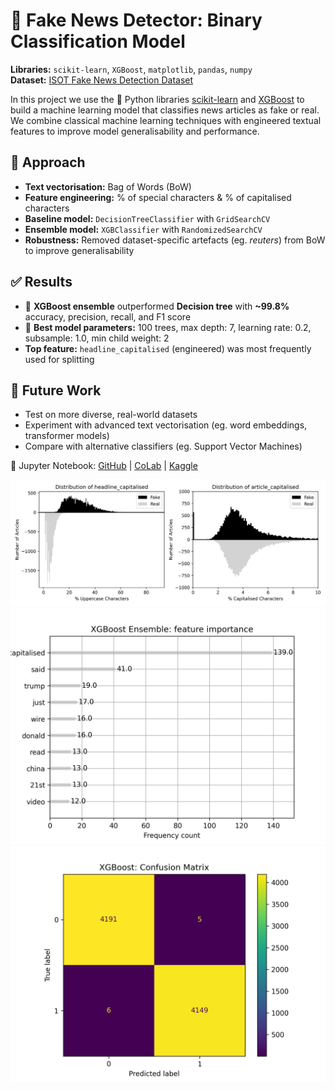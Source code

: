# 📰 Fake News Detector: Binary Classification Model <br>

**Libraries:** `scikit-learn`, `XGBoost`, `matplotlib`, `pandas`, `numpy` <br>
**Dataset:** [ISOT Fake News Detection Dataset](https://onlineacademiccommunity.uvic.ca/isot/2022/11/27/fake-news-detection-datasets/) <br>

In this project we use the 🐍 Python libraries [scikit-learn](https://scikit-learn.org/stable/) and [XGBoost](https://xgboost.readthedocs.io/en/stable/) to build a machine learning model that classifies news articles as fake or real. We combine classical machine learning techniques with engineered textual features to improve model generalisability and performance. <br>

## 🧠 Approach
 - **Text vectorisation:** Bag of Words (BoW)
 - **Feature engineering:** % of special characters & % of capitalised characters
 - **Baseline model:** `DecisionTreeClassifier` with `GridSearchCV`
 - **Ensemble model:** `XGBClassifier` with `RandomizedSearchCV`
 - **Robustness:** Removed dataset-specific artefacts (eg. *reuters*) from BoW to improve generalisability <br>

## ✅ Results
 - 🤖 **XGBoost ensemble** outperformed **Decision tree** with **~99.8%** accuracy, precision, recall, and F1 score
 - 🌲 **Best model parameters:** 100 trees, max depth: 7, learning rate: 0.2, subsample: 1.0, min child weight: 2
 - **Top feature:** `headline_capitalised` (engineered) was most frequently used for splitting <br>

## 🔭 Future Work
 - Test on more diverse, real-world datasets
 - Experiment with advanced text vectorisation (eg. word embeddings, transformer models)
 - Compare with alternative classifiers (eg. Support Vector Machines) <br>

📖 Jupyter Notebook: [GitHub](https://github.com/dpb24/fake-news-detector/blob/main/notebooks/Fake_News_Detector.ipynb) | [CoLab](https://colab.research.google.com/drive/1WacZBouhz3WlujSIORFhSaVje6W5upGZ?usp=sharing) | [Kaggle](https://www.kaggle.com/code/davidpbriggs/fake-news-detector) <br>

<p align="center">
    <img src="visuals/distribution of uppercase characters.png" width="800"/>
    <img src="visuals/xgboost - feature importance.png" width="800"/>
    <img src="visuals/xgboost - confusion matrix.png" width="800"/>
</p>

